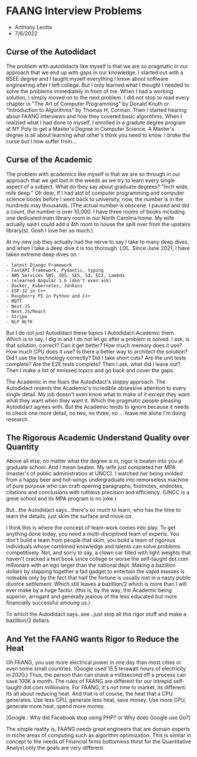 # FAANG Interview Problems

- Anthony Leotta
- 7/6/2022

## Curse of the Autodidact

The problem with autodidacts like myself is that we are so pragmatic in our approach that we end up with gaps in our knowledge. I started out with a BSEE degree and I taught myself everything I know about software engineering after I left college. But I only learned what I thought I needed to solve the problems immediately in front of me. When I had a working solution, I simply moved on to the next problem. I did not stop to read every chapter in "The Art of Computer Programming" by Donald Knuth or "Introduction to Algorithms" by Thomas H. Corman. Then I started hearing about FAANG interviews and how they covered basic algorithms. When I realzied what I had done to myself, I enrolled in a gradute degree program at NY Poly to get a Master's Degree in Computer Science. A Master's degree is all about learning what other's think you need to know. I broke the curse but I now suffer from...

## Curse of the Academic

The problem with academics like myself is that we are so through in our approach that we get lost in the weeds as we try to learn every single aspect of a subject. What do they say about graduate degrees? "Inch wide, mile deep." Oh dear, if I had alot of computer programming and computer science books before I went back to university, now, the number is in the hundreds may thousands. (The actual number is obscene. I paused and did a count, the number is over 10,000. I have three rooms of books including one dedicated main library room in our North Carolina home. My wife actually said I could add a 4th room to house the spill over from the upstairs library(s). Gosh I love her so much.)

At my new job they actually had the nerve to say I take to many deep dives, and when I take a deep dive it is too thorough. LOL. Since June 2021, I have taken extreme deep dives on :

    - latest Django Framework
    - FastAPI Framework, Pydantic, typing
    - AWS Services SNS, SQS, SES, S3, EC2, Lambda
    - relearned Angular 1.6 (don't even ask)
    - Docker, Kubernetes, Jenkins
    - ESP-32 in C++
    - Raspberry PI in Python and C++
    - MQTT
    - Nest.JS
    - Next.JS/React
    - Stripe
    - NLP NLTK

But I do not just Autodidact these topics I Autodidact-Academic them. Which is to say, I dig in and I do not let go after a problem is solved. I ask, is that solution, correct? Can it get better? How much memory does it use? How much CPU does it use? Is there a better way to architect the solution? Did I use the technology correctly? Did I take short cuts? Are the unit tests complete? Are the E2E tests complete? Then I ask, what did I leave out? Then I make a list of mnissed topics and go back and cover the gaps.

The Academic in me fears the Autodidact's sloppy approach. The Autodidact resents the Academic's incredible obsessive attention to every single detail. My job doesn't even know what to make of it except they want what they want when they want it. Which the pragmatic people pleasing Autodidact agrees with. But the Academic tends to ignore because it needs to check one more detail, no two, no three, no ... leave me alone I'm doing research.

## The Rigorous Academic Understand Quality over Quantity

Above all else, no matter what the degree is in, rigor is beaten into you at graduate school. And I mean beaten. My wife just completed her MPA (master's of public administration at UNCC). I watched her being molded from a happy beer and hot-wings undergraduate into remorseless machine of pure purpose who can craft opening paragraphs, footnotes, endnotes, citations and conclusions with ruthless precision and efficiency. (UNCC is a great school and its MPA program is no joke.)

But...the Autodidact says...there's so much to learn, who has the time to learn the details, just skim the surface and move on.

I think this is where the concept of team-work comes into play. To get anything done today, you need a multi-disciplined team of experts. You don't build a team from people that skim, you build a team of rigorous individuals whose combined knowledge and talents can solve problems competitively. Not, and sorry to say, a clown car filled with light weights that haven't cracked a text book since college or worse the self-taught dot.com millionare with an ego larger than the national dept. Making a bazillion dollars by slapping together a fad gadget to entertain the vapid masses is noteable only by the fact that half the fortune is usually lost in a nasty public divorce settlement. Which still leaves a bazillion/2 which is more than I will ever make by a huge factor. (this is, by the way, the Academic being superior, arrogant and generally jealous of the less educated but more financially successful amoung us.)

To which the Autodidact says..see...just stop all this rigor stuff and make a bazillion/2 dollars.

## And Yet the FAANG wants Rigor to Reduce the Heat

Oh FAANG, you use more electrical power in one day than most cities or even some small countries. (Google used 15.5 terawatt hours of electricity in 2020.) Thus, the person than can shave a millisecond off a process can save 100K a month. The rules of FAANG are different for our intrepid self-taught dot.com millionaire. For FAANG, it's not time to market, its different. Its all about reducing heat. And that is of course, the heat that a CPU generates. Use less CPU, generate less heat, save money. Use more CPU, generate more heat, spend more money.

[Google : Why did Facebook stop using PHP? or Why does Google use Go?]

The simple reality is, FAANG needs great engineers that are domain experts in niche areas of computing such as algorithm optimization. This is similar in concept to the needs of Financial firms bottomless thirst for the Quantitative Analyst only the goals are very different.
